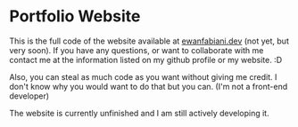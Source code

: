 # Portfolio Website
This is the full code of the website available at [ewanfabiani.dev](https://ewanfabiani.dev) (not yet, but very soon). If you have any questions, or want to collaborate with me contact me at the information listed on my github profile or my website. :D

Also, you can steal as much code as you want without giving me credit. I don't know why you would want to do that but you can. (I'm not a front-end developer)

The website is currently unfinished and I am still actively developing it.

